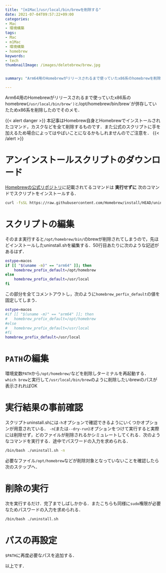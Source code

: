 ```yaml
---
title: "[m1Mac]/usr/local/bin/brewを削除する"
date: 2021-07-04T09:57:22+09:00
categories:
- Mac
- 環境構築
tags:
- Mac
- m1Mac
- 環境構築
- homebrew
keywords:
- tech
thumbnailImage: /images/deletebrew/brew.jpg


summary: "Arm64用のHomebrewがリリースされるまで使っていたx86系のhomebrewを削除したのでメモ"

---
```


Arm64用のHomebrewがリリースされるまで使っていたx86系のhomebrew(`/usr/local/bin/brew')と`/opt/homebrew/bin/brew`が併存していたためx86系を削除したのでそのメモ．

{{< alert danger >}}
本記事はHomebrew自身とHomebrewでインストールされたコマンド，カスクなどを全て削除するものです．また公式のスクリプトに手を加えるため場合によってはやばいことになるかもしれませんのでご注意を．
{{< /alert >}}

<!--toc-->

# アンインストールスクリプトのダウンロード
[Homebrewの公式リポジトリ](https://github.com/homebrew/install#uninstall-homebrew)に記載されてるコマンドは __実行せずに__ 次のコマンドでスクリプトをインストールする．

```sh
curl -fsSL https://raw.githubusercontent.com/Homebrew/install/HEAD/uninstall.sh > ./uninstall.sh
```

# スクリプトの編集
そのまま実行すると`/opt/homebrew/bin/`のbrewが削除されてしまうので，先ほどインストールしたuninstall.shを編集する．50行目あたりに次のような記述があるはず．
```bash
ostype=macos
if [[ "$(uname -m)" == "arm64" ]]; then
    homebrew_prefix_default=/opt/homebrew
else
    homebrew_prefix_default=/usr/local
fi
```
この部分を全てコメントアウトし，次のように`homebrew_perfix_default`の値を固定してしまう．

```bash
ostype=macos
#if [[ "$(uname -m)" == "arm64" ]]; then
#   homebrew_prefix_default=/opt/homebrew
#else
#   homebrew_prefix_default=/usr/local
#fi
homebrew_prefix_default=/usr/local
```

# `PATH`の編集
環境変数`PATH`から`/opt/homebrew/`などを削除しターミナルを再起動する．
`which brew`と実行して`/usr/local/bin/brew`のように削除したいbrewのパスが表示されればOK

# 実行結果の事前確認 
スクリプトuninstall.shには`-h`オプションで確認できるようにいくつかオプションが用意されている．
`-n`(または`--dry-run`)オプションをつけて実行すると実際には削除せず，どのファイルが削除されるかシミュレートしてくれる．次のようなコマンドを実行する．途中でパスワードの入力を求められる．

```bash
/bin/bash ./uninstall.sh -n
```
必要なファイル`/opt/homebrew`などが削除対象となっていないことを確認したら次のステップへ．

# 削除の実行
次を実行するだけ．完了までしばしかかる．またこちらも同様に`sudo`権限が必要なためパスワードの入力を求められる．
```bash
/bin/bash ./uninstall.sh 
```

# パスの再設定
`$PATH`に再度必要なパスを追加する．

以上です．
